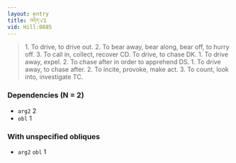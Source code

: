 ```yaml
---
layout: entry
title: འདེད་√1
vid: Hill:0885
---
```

> 1\. To drive, to drive out\. 2\. To bear away, bear along, bear off, to hurry off\. 3\. To call in, collect, recover CD\. To drive, to chase DK\. 1\. To drive away, expel\. 2\. To chase after in order to apprehend DS\. 1\. To drive away, to chase after\. 2\. To incite, provoke, make act\. 3\. To count, look into, investigate TC\.


### Dependencies (N = 2)
* `arg2` 2
* `obl` 1


### With unspecified obliques
* `arg2` `obl` 1
